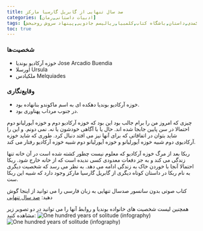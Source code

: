 ```yaml
---
title: صد سال تنهایی از گابریل گارسیا مارکز
categories: [ادبیات داستانی,رمان]
tags: [کمدی,داستان,باشگاه کتاب,کلمبیا,ریالیسم جادویی,پینهاد سروش روحبخش]
toc: true
---
```


### شخصیت‌ها
- خوزه آرکادیو بوندیا Jose Arcadio Buendia
- اورسلا Ursula
- ملکیادس Melquiades

### وقایع‌نگاری

- خوزه آرکادیو بوندیا دهکده ای به اسم ماکوندو بنانهاده بود. 
- در جنوب مرداب پهناوری بود.

چیزی که امروز من را برام جالب بود این بود که خوزه آرکادیو دوم و خوزه آیورلیانو دوم احتمالا در سن پایین جابجا شده اند. حال یا با آگاهی خودشون یا نه. نمی دونم. و این را شاید بتوان در اتفاقاتی که برای آنها نیز می افتد دنبال کرد. طوری که شاید خوزه آرکادیوی دوم شبیه خوزه آیورلیانو و خوزه آیورلیانو دوم شبیه خوزه آرکادیو رفتار می کند.

ربکا بعد از مرگ خوزه آرکادیو که معلوم نیست چطور کشته شده است در آن خانه تنها زندگی می کند و به جز دفعات معدودی کسی ندیده است که از خانه خارج شود. ربکا احتمالا آنجا با خوردن خاک به زندگی ادامه می دهد. به نظر می رسد که شخصیت دیگری به نام ربکا در داستان کوتاه دیگری از گابریل گارسیا مارکز وجود دارد که شبیه این ربکا ست.

کتاب صوتی بدون سانسور صدسال تنهایی به زبان فارسی را می توانید از اینجا گوش دهید:
[صد سال تنهایی](https://www.youtube.com/watch?v=adbd0PU5f0o&list=PL-sl6GiB4NOZqcx40LBZdUFhkiqD4fcD_)

همچنین لیست شخصیت های خانواده بوندیا و روابط آنها را می توانید در دو تصویر زیر مشاهده کنید:
![One hundred years of solitude (infography)](sad_sal_tanhaei1.jpg)
![One hundred years of solitude (infography)](sad_sal_tanhaei2.jpg)



